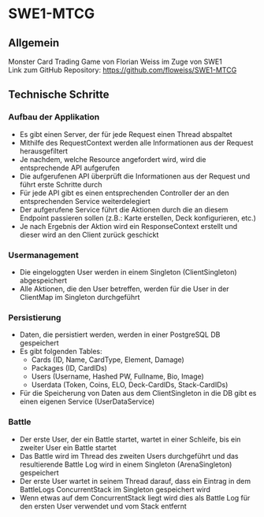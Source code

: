 # SWE1-MTCG

## Allgemein

Monster Card Trading Game von Florian Weiss im Zuge von SWE1  
Link zum GitHub Repository: https://github.com/floweiss/SWE1-MTCG



## Technische Schritte

### Aufbau der Applikation
* Es gibt einen Server, der für jede Request einen Thread abspaltet
* Mithilfe des RequestContext werden alle Informationen aus der Request herausgefiltert
* Je nachdem, welche Resource angefordert wird, wird die entsprechende API aufgerufen
* Die aufgerufenen API überprüft die Informationen aus der Request und führt erste Schritte durch
* Für jede API gibt es einen entsprechenden Controller der an den entsprechenden Service weiterdelegiert
* Der aufgerufene Service führt die Aktionen durch die an diesem Endpoint passieren sollen (z.B.: Karte erstellen, Deck konfigurieren, etc.)
* Je nach Ergebnis der Aktion wird ein ResponseContext erstellt und dieser wird an den Client zurück geschickt

### Usermanagement
* Die eingeloggten User werden in einem Singleton (ClientSingleton) abgespeichert
* Alle Aktionen, die den User betreffen, werden für die User in der ClientMap im Singleton durchgeführt

### Persistierung
* Daten, die persistiert werden, werden in einer PostgreSQL DB gespeichert
* Es gibt folgenden Tables:
    * Cards (ID, Name, CardType, Element, Damage)
    * Packages (ID, CardIDs)
    * Users (Username, Hashed PW, Fullname, Bio, Image)
    * Userdata (Token, Coins, ELO, Deck-CardIDs, Stack-CardIDs)
* Für die Speicherung von Daten aus dem ClientSingleton in die DB gibt es einen eigenen Service (UserDataService)

### Battle
* Der erste User, der ein Battle startet, wartet in einer Schleife, bis ein zweiter User ein Battle startet
* Das Battle wird im Thread des zweiten Users durchgeführt und das resultierende Battle Log wird in einem Singleton (ArenaSingleton) gespeichert
* Der erste User wartet in seinem Thread darauf, dass ein Eintrag in dem BattleLogs ConcurrentStack im Singleton gespeichert wird
* Wenn etwas auf dem ConcurrentStack liegt wird dies als Battle Log für den ersten User verwendet und vom Stack entfernt
